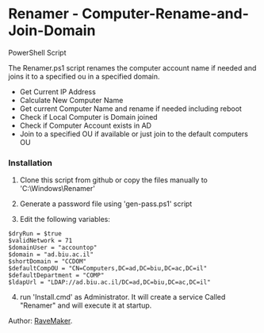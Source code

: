 Renamer - Computer-Rename-and-Join-Domain
=========================================

PowerShell Script

The Renamer.ps1 script renames the computer account name if needed and joins it to a specified ou in a specified domain.

- Get Current IP Address
- Calculate New Computer Name
- Get current Computer Name and rename if needed including reboot
- Check if Local Computer is Domain joined
- Check if Computer Account exists in AD
- Join to a specified OU if available or just join to the default computers OU

### Installation

1. Clone this script from github or copy the files manually to 'C:\Windows\Renamer'

2. Generate a password file using 'gen-pass.ps1' script

3. Edit the following variables:

```
$dryRun = $true
$validNetwork = 71
$domainUser = "accountop"
$domain = "ad.biu.ac.il"
$shortDomain = "CCDOM"
$defaultCompOU = "CN=Computers,DC=ad,DC=biu,DC=ac,DC=il"
$defaultDepartment = "COMP"
$ldapUrl = "LDAP://ad.biu.ac.il/DC=ad,DC=biu,DC=ac,DC=il"
```

4. run 'Install.cmd' as Administrator. It will create a service Called "Renamer" and will execute it at startup.

Author: [RaveMaker][RaveMaker].

[RaveMaker]: http://ravemaker.net
